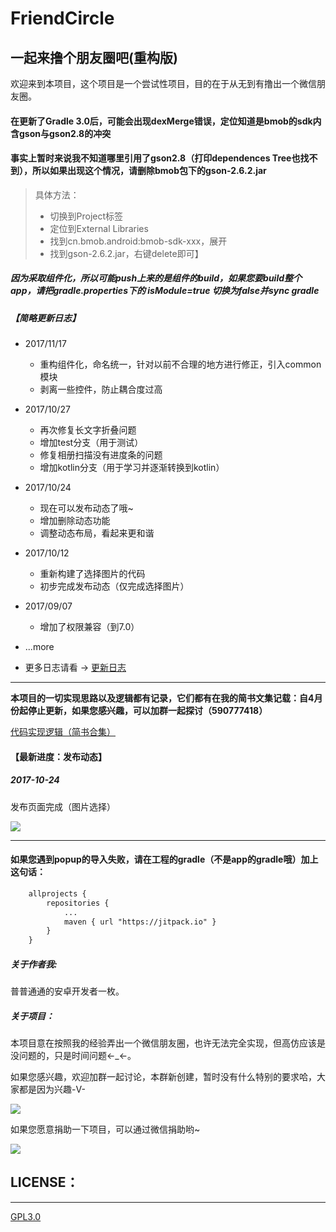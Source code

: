 # FriendCircle
## 一起来撸个朋友圈吧(重构版)

欢迎来到本项目，这个项目是一个尝试性项目，目的在于从无到有撸出一个微信朋友圈。</br>

#### 在更新了Gradle 3.0后，可能会出现dexMerge错误，定位知道是bmob的sdk内含gson与gson2.8的冲突
#### 事实上暂时来说我不知道哪里引用了gson2.8（打印dependences Tree也找不到），所以如果出现这个情况，请删除bmob包下的gson-2.6.2.jar
>具体方法：
>  - 切换到Project标签
>  - 定位到External Libraries
>  - 找到cn.bmob.android:bmob-sdk-xxx，展开
>  - 找到gson-2.6.2.jar，右键delete即可】


##### 因为采取组件化，所以可能push上来的是组件的build，如果您要build整个app，请把gradle.properties下的  isModule=true 切换为false并sync gradle

##### 【简略更新日志】

 - 2017/11/17
    + 重构组件化，命名统一，针对以前不合理的地方进行修正，引入common模块
    + 剥离一些控件，防止耦合度过高

 - 2017/10/27
    + 再次修复长文字折叠问题
    + 增加test分支（用于测试）
    + 修复相册扫描没有进度条的问题
    + 增加kotlin分支（用于学习并逐渐转换到kotlin）

 - 2017/10/24
    + 现在可以发布动态了哦~
    + 增加删除动态功能
    + 调整动态布局，看起来更和谐

 - 2017/10/12
    + 重新构建了选择图片的代码
    + 初步完成发布动态（仅完成选择图片）

 - 2017/09/07
    + 增加了权限兼容（到7.0）

 - ...more
    
 - 更多日志请看 → [更新日志](https://github.com/razerdp/FriendCircle/blob/master/UPDATE_LOG.md)

---

**本项目的一切实现思路以及逻辑都有记录，它们都有在我的简书文集记载：自4月份起停止更新，如果您感兴趣，可以加群一起探讨（590777418）**

[代码实现逻辑（简书合集）](http://www.jianshu.com/notebooks/3224048/latest)


#### 【最新进度：发布动态】
##### 2017-10-24

发布页面完成（图片选择）

![](https://github.com/razerdp/FriendCirclePreview/blob/master/img/device-2017-10-24.gif)

***

#### 如果您遇到popup的导入失败，请在工程的gradle（不是app的gradle哦）加上这句话：

```xml
	allprojects {
		repositories {
			...
			maven { url "https://jitpack.io" }
		}
	}
```


##### 关于作者我:
普普通通的安卓开发者一枚。

##### 关于项目：
本项目意在按照我的经验弄出一个微信朋友圈，也许无法完全实现，但高仿应该是没问题的，只是时间问题←_←。

如果您感兴趣，欢迎加群一起讨论，本群新创建，暂时没有什么特别的要求哈，大家都是因为兴趣-V-

![](https://github.com/razerdp/FriendCircle/blob/master/qqgroup.png)



如果您愿意捐助一下项目，可以通过微信捐助哟~

![](https://github.com/razerdp/FriendCircle/blob/master/wechat.jpg)



## LICENSE：
***
[GPL3.0](https://github.com/razerdp/FriendCircle/blob/master/LICENSE)
